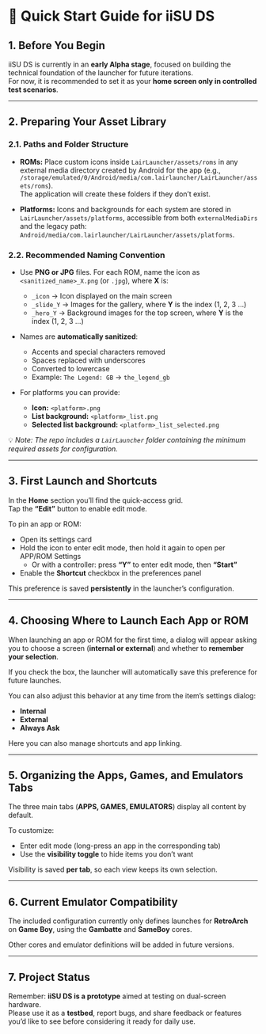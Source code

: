 # 🚀 Quick Start Guide for iiSU DS

## 1. Before You Begin
iiSU DS is currently in an **early Alpha stage**, focused on building the technical foundation of the launcher for future iterations.  
For now, it is recommended to set it as your **home screen only in controlled test scenarios**.

---

## 2. Preparing Your Asset Library

### 2.1. Paths and Folder Structure
- **ROMs:** Place custom icons inside `LairLauncher/assets/roms` in any external media directory created by Android for the app (e.g.,  
  `/storage/emulated/0/Android/media/com.lairlauncher/LairLauncher/assets/roms`).  
  The application will create these folders if they don’t exist.  

- **Platforms:** Icons and backgrounds for each system are stored in `LairLauncher/assets/platforms`, accessible from both `externalMediaDirs` and the legacy path:  
  `Android/media/com.lairlauncher/LairLauncher/assets/platforms`.

### 2.2. Recommended Naming Convention
- Use **PNG or JPG** files. For each ROM, name the icon as `<sanitized_name>_X.png` (or `.jpg`), where **X** is:
  - `_icon` → Icon displayed on the main screen  
  - `_slide_Y` → Images for the gallery, where **Y** is the index (1, 2, 3 …)  
  - `_hero_Y` → Background images for the top screen, where **Y** is the index (1, 2, 3 …)  

- Names are **automatically sanitized**:
  - Accents and special characters removed  
  - Spaces replaced with underscores  
  - Converted to lowercase  
  - Example: `The Legend: GB` → `the_legend_gb`  

- For platforms you can provide:
  - **Icon:** `<platform>.png`  
  - **List background:** `<platform>_list.png`  
  - **Selected list background:** `<platform>_list_selected.png`  

💡 *Note: The repo includes a `LairLauncher` folder containing the minimum required assets for configuration.*

---

## 3. First Launch and Shortcuts
In the **Home** section you’ll find the quick-access grid.  
Tap the **“Edit”** button to enable edit mode.  

To pin an app or ROM:
- Open its settings card  
- Hold the icon to enter edit mode, then hold it again to open per APP/ROM Settings
  - Or with a controller: press **“Y”** to enter edit mode, then **“Start”**  
- Enable the **Shortcut** checkbox in the preferences panel  

This preference is saved **persistently** in the launcher’s configuration.

---

## 4. Choosing Where to Launch Each App or ROM
When launching an app or ROM for the first time, a dialog will appear asking you to choose a screen (**internal or external**) and whether to **remember your selection**.  

If you check the box, the launcher will automatically save this preference for future launches.  

You can also adjust this behavior at any time from the item’s settings dialog:
- **Internal**  
- **External**  
- **Always Ask**  

Here you can also manage shortcuts and app linking.

---

## 5. Organizing the Apps, Games, and Emulators Tabs
The three main tabs (**APPS, GAMES, EMULATORS**) display all content by default.  

To customize:
- Enter edit mode (long-press an app in the corresponding tab)  
- Use the **visibility toggle** to hide items you don’t want  

Visibility is saved **per tab**, so each view keeps its own selection.

---

## 6. Current Emulator Compatibility
The included configuration currently only defines launches for **RetroArch** on **Game Boy**, using the **Gambatte** and **SameBoy** cores.  

Other cores and emulator definitions will be added in future versions.

---

## 7. Project Status
Remember: **iiSU DS is a prototype** aimed at testing on dual-screen hardware.  
Please use it as a **testbed**, report bugs, and share feedback or features you’d like to see before considering it ready for daily use.
